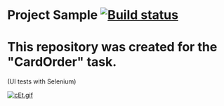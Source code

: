 # Project Sample  [![Build status](https://ci.appveyor.com/api/projects/status/xfdyklrxclcj1kgf?svg=true)](https://ci.appveyor.com/project/AEryushova/cardorder)
# This repository was created for the "CardOrder" task.
(UI tests with Selenium)

[![cEt.gif](https://i.postimg.cc/SQBZwbWV/cEt.gif)](https://postimg.cc/4n1b9M2h)

